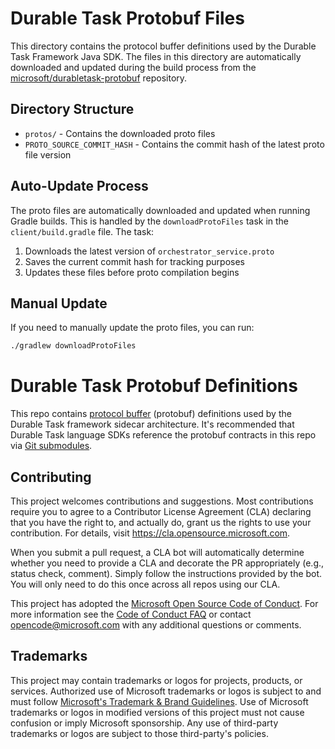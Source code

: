 # Durable Task Protobuf Files

This directory contains the protocol buffer definitions used by the Durable Task Framework Java SDK. The files in this directory are automatically downloaded and updated during the build process from the [microsoft/durabletask-protobuf](https://github.com/microsoft/durabletask-protobuf) repository.

## Directory Structure

- `protos/` - Contains the downloaded proto files
- `PROTO_SOURCE_COMMIT_HASH` - Contains the commit hash of the latest proto file version

## Auto-Update Process

The proto files are automatically downloaded and updated when running Gradle builds. This is handled by the `downloadProtoFiles` task in the `client/build.gradle` file. The task:

1. Downloads the latest version of `orchestrator_service.proto`
2. Saves the current commit hash for tracking purposes
3. Updates these files before proto compilation begins

## Manual Update

If you need to manually update the proto files, you can run:

```bash
./gradlew downloadProtoFiles
```

# Durable Task Protobuf Definitions

This repo contains [protocol buffer](https://developers.google.com/protocol-buffers) (protobuf) definitions
used by the Durable Task framework sidecar architecture. It's recommended that Durable Task language SDKs reference
the protobuf contracts in this repo via [Git submodules](https://git-scm.com/book/en/v2/Git-Tools-Submodules).

## Contributing

This project welcomes contributions and suggestions.  Most contributions require you to agree to a
Contributor License Agreement (CLA) declaring that you have the right to, and actually do, grant us
the rights to use your contribution. For details, visit https://cla.opensource.microsoft.com.

When you submit a pull request, a CLA bot will automatically determine whether you need to provide
a CLA and decorate the PR appropriately (e.g., status check, comment). Simply follow the instructions
provided by the bot. You will only need to do this once across all repos using our CLA.

This project has adopted the [Microsoft Open Source Code of Conduct](https://opensource.microsoft.com/codeofconduct/).
For more information see the [Code of Conduct FAQ](https://opensource.microsoft.com/codeofconduct/faq/) or
contact [opencode@microsoft.com](mailto:opencode@microsoft.com) with any additional questions or comments.

## Trademarks

This project may contain trademarks or logos for projects, products, or services. Authorized use of Microsoft
trademarks or logos is subject to and must follow
[Microsoft's Trademark & Brand Guidelines](https://www.microsoft.com/legal/intellectualproperty/trademarks/usage/general).
Use of Microsoft trademarks or logos in modified versions of this project must not cause confusion or imply Microsoft sponsorship.
Any use of third-party trademarks or logos are subject to those third-party's policies.
